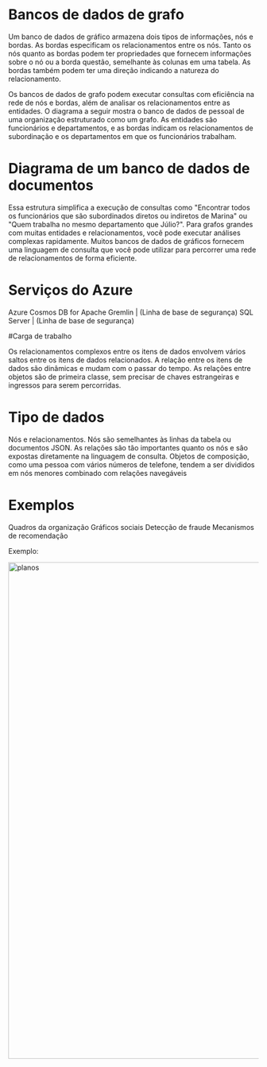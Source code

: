 # Bancos de dados de grafo

Um banco de dados de gráfico armazena dois tipos de informações, nós e bordas. As bordas especificam os relacionamentos entre os nós. Tanto os nós quanto as bordas podem ter propriedades que fornecem informações sobre o nó ou a borda questão, semelhante às colunas em uma tabela. As bordas também podem ter uma direção indicando a natureza do relacionamento.

Os bancos de dados de grafo podem executar consultas com eficiência na rede de nós e bordas, além de analisar os relacionamentos entre as entidades. O diagrama a seguir mostra o banco de dados de pessoal de uma organização estruturado como um grafo. As entidades são funcionários e departamentos, e as bordas indicam os relacionamentos de subordinação e os departamentos em que os funcionários trabalham.

# Diagrama de um banco de dados de documentos

Essa estrutura simplifica a execução de consultas como "Encontrar todos os funcionários que são subordinados diretos ou indiretos de Marina" ou "Quem trabalha no mesmo departamento que Júlio?". Para grafos grandes com muitas entidades e relacionamentos, você pode executar análises complexas rapidamente. Muitos bancos de dados de gráficos fornecem uma linguagem de consulta que você pode utilizar para percorrer uma rede de relacionamentos de forma eficiente.

# Serviços do Azure

Azure Cosmos DB for Apache Gremlin | (Linha de base de segurança)
SQL Server | (Linha de base de segurança)

#Carga de trabalho

Os relacionamentos complexos entre os itens de dados envolvem vários saltos entre os itens de dados relacionados.
A relação entre os itens de dados são dinâmicas e mudam com o passar do tempo.
As relações entre objetos são de primeira classe, sem precisar de chaves estrangeiras e ingressos para serem percorridas.

# Tipo de dados

Nós e relacionamentos.
Nós são semelhantes às linhas da tabela ou documentos JSON.
As relações são tão importantes quanto os nós e são expostas diretamente na linguagem de consulta.
Objetos de composição, como uma pessoa com vários números de telefone, tendem a ser divididos em nós menores combinado com relações navegáveis

# Exemplos
Quadros da organização
Gráficos sociais
Detecção de fraude
Mecanismos de recomendação

Exemplo: </p>
</p>
<img src="https://user-images.githubusercontent.com/91704169/234874515-16b1b4bb-0ab8-4c55-a0a2-b8aa4c4c3411.png" width="1000px" align="centter" alt="planos">

